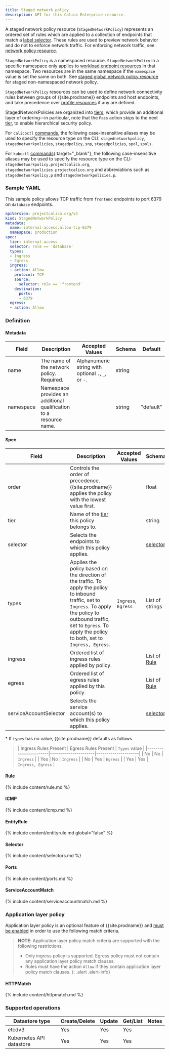 ```yaml
---
title: Staged network policy
description: API for this Calico Enterprise resource. 
---
```


A staged network policy resource (`StagedNetworkPolicy`) represents an ordered set of rules which are applied
to a collection of endpoints that match a [label selector](#selectors). These rules are used to preview network behavior and do
not to enforce network traffic. For enforcing network traffic, see [network policy resource]({{site.baseurl}}/reference/resources/networkpolicy).

`StagedNetworkPolicy` is a namespaced resource. `StagedNetworkPolicy` in a specific namespace
only applies to [workload endpoint resources]({{site.baseurl}}/reference/resources/workloadendpoint)
in that namespace. Two resources are in the same namespace if the `namespace`
value is set the same on both.
See [staged global network policy resource]({{site.baseurl}}/reference/resources/stagedglobalnetworkpolicy) for staged non-namespaced network policy.

`StagedNetworkPolicy` resources can be used to define network connectivity rules between groups of {{site.prodname}} endpoints and host endpoints, and
take precedence over [profile resources]({{site.baseurl}}/reference/resources/profile) if any are defined.

StagedNetworkPolicies are organized into [tiers]({{site.baseurl}}/reference/resources/tier), which provide an additional layer of ordering—in particular, note that the `Pass` action skips to the
next [tier]({{site.baseurl}}/reference/resources/tier), to enable hierarchical security policy.

For `calicoctl` [commands]({{site.baseurl}}/reference/calicoctl/), the following case-insensitive aliases
may be used to specify the resource type on the CLI:
`stagednetworkpolicy`, `stagednetworkpolicies`, `stagedpolicy`, `snp`, `stagedpolicies`, `spol`, `spols`.

For `kubectl` [commands](https://kubernetes.io/docs/reference/kubectl/overview/){:target="_blank"}, the following case-insensitive aliases
may be used to specify the resource type on the CLI:
`stagednetworkpolicy.projectcalico.org`, `stagednetworkpolicies.projectcalico.org` and abbreviations such as
`stagednetworkpolicy.p` and `stagednetworkpolicies.p`.

### Sample YAML

This sample policy allows TCP traffic from `frontend` endpoints to port 6379 on
`database` endpoints.

```yaml
apiVersion: projectcalico.org/v3
kind: StagedNetworkPolicy
metadata:
  name: internal-access.allow-tcp-6379
  namespace: production
spec:
  tier: internal-access
  selector: role == 'database'
  types:
  - Ingress
  - Egress
  ingress:
  - action: Allow
    protocol: TCP
    source:
      selector: role == 'frontend'
    destination:
      ports:
      - 6379
  egress:
  - action: Allow
```

### Definition

#### Metadata

| Field     | Description                                                        | Accepted Values                                     | Schema | Default   |
|-----------|--------------------------------------------------------------------|-----------------------------------------------------|--------|-----------|
| name      | The name of the network policy. Required.                          | Alphanumeric string with optional `.`, `_`, or `-`. | string |           |
| namespace | Namespace provides an additional qualification to a resource name. |                                                     | string | "default" |


#### Spec

| Field    | Description                                                                                         | Accepted Values | Schema                | Default |
|----------|-----------------------------------------------------------------------------------------------------|-----------------|-----------------------|---------|
| order    | Controls the order of precedence. {{site.prodname}} applies the policy with the lowest value first. |                 | float                 |         |
| tier     | Name of the [tier]({{site.baseurl}}/reference/resources/tier) this policy belongs to.                                                   |                 | string                 |  `default` |
| selector | Selects the endpoints to which this policy applies.                                                 |                 | [selector](#selectors) | all()   |
| types    | Applies the policy based on the direction of the traffic. To apply the policy to inbound traffic, set to `Ingress`. To apply the policy to outbound traffic, set to `Egress`. To apply the policy to both, set to `Ingress, Egress`. | `Ingress`, `Egress` | List of strings | Depends on presence of ingress/egress rules\* |
| ingress  | Ordered list of ingress rules applied by policy.                                                    |                 | List of [Rule](#rule) |         |
| egress   | Ordered list of egress rules applied by this policy.                                                |                 | List of [Rule](#rule) |         |
 serviceAccountSelector | Selects the service account(s) to which this policy applies.                           |                 | [selector](#selectors)  | all()   |

\* If `types` has no value, {{site.prodname}} defaults as follows.

>| Ingress Rules Present | Egress Rules Present | `Types` value       |
 |-----------------------|----------------------|---------------------|
 | No                    | No                   | `Ingress`           |
 | Yes                   | No                   | `Ingress`           |
 | No                    | Yes                  | `Egress`            |
 | Yes                   | Yes                  | `Ingress, Egress`   |


#### Rule

{% include content/rule.md %}

#### ICMP

{% include content/icmp.md %}

#### EntityRule

{% include content/entityrule.md global="false" %}

#### Selector

{% include content/selectors.md %}

#### Ports

{% include content/ports.md %}

#### ServiceAccountMatch

{% include content/serviceaccountmatch.md %}

### Application layer policy

Application layer policy is an optional feature of {{site.prodname}} and
[must be enabled]({{site.baseurl}}/security/app-layer-policy)
in order to use the following match criteria.

> **NOTE**: Application layer policy match criteria are supported with the following restrictions.
>  * Only ingress policy is supported. Egress policy must not contain any application layer policy match clauses.
>  * Rules must have the action `Allow` if they contain application layer policy match clauses.
{: .alert .alert-info}

#### HTTPMatch

{% include content/httpmatch.md %}

### Supported operations

| Datastore type           | Create/Delete | Update | Get/List | Notes
|--------------------------|---------------|--------|----------|------
| etcdv3                   | Yes           | Yes    | Yes      |
| Kubernetes API datastore | Yes           | Yes    | Yes      |
